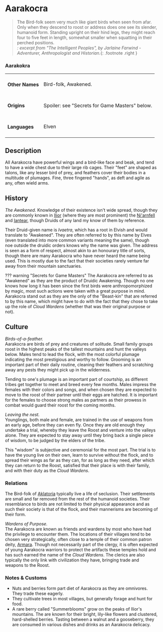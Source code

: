 # Aarakocra

> The Bird-folk seem very much like giant birds when seen from afar. Only when they descend to roost or address does one see its slender, humanoid form. Standing upright on their hind legs, they might reach four to five feet in length, somewhat smaller when squatting in their perched positions.
> </br>
> _: excerpt from "The Intelligent Peoples", by Jarlaine Farwind - Adventurer, Anthropologist and Historian._{: .footnote .right }

<div class="sidebar-block">
    <h3>Aarakokra</h3>
    <table>
        <tbody>
            <tr>
            <td><h4>Other Names</h4></td>
            <td>Bird-folk, Awakened.</td>
            </tr>
            <tr>
            <td><h4>Origins</h4></td>
            <td>Spoiler: see "Secrets for Game Masters" below.</td>
            </tr>
            <tr>
            <td><h4>Languages</h4></td>
            <td>Elven</td>
            </tr>
            <!-- <tr>
            <td><h4>Subraces</h4></td>
            <td>
                <ol>
                    <li>Aarakokra</li>
                </ol>
            </td>
            </tr> -->
        </tbody>
    </table>
</div>

## Description
All Aarakocra have powerful wings and a bird-like face and beak, and tend to have a wide chest due to their large rib cages. Their "feet" are shaped as talons, like any lesser bird of prey, and feathers cover their bodies in a multitude of plumages. Fine, three fingered "hands", as deft and agile as any, often wield arms.

## History
_The Awakened._
Knowledge of their existence isn't wide spread, though they are commonly known in [Ilior](../../geography/realms/ilior.md) (where they are most prominent) the [Ni'arnfell](../../geography/realms/niarnfell.md) and [Iantear](../../geography/realms/iantear.md), though Druids of any land my know of them by reference.

Their Druid-given name is _Ivaetra_, which has a root in Elvish and would translate to "Awakened". They are often referred to by this name by Elves (even translated into more common variants meaning the same), though noe outside the druidic orders knows why the name was given. The address is seen as a form of respect, almost akin to an honourary title of sorts, though there are many Aarakocra who have never heard the name being used. This is mostly due to the fact that their societies rarely venture far away from their mountain sanctuaries.

??? warning "Secrets for Game Masters"
    The Aarakocra are referred to as "Awakened" as they are the product of Druidic Awakening. Though no one knows how long it has been since the first birds were anthropomorphized by magic, most such actions were taken with a great purpose in mind. Aarakocra stand out as they are the only of the "Beast-kin" that are referred to by this name, which might have to do with the fact that they chose to take up the role of _Cloud Wardens_ (whether that was their original purpose or not).

## Culture

_Birds-of-a-feather._  
Aarakocra are birds of prey and creatures of solitude. Small family groups roost in the highest peaks of the tallest mountains and hunt the valleys below. Males tend to lead the flock, with the most colorful plumage indicating the most prestigious and worthy to follow. Grooming is an important part of their daily routine, cleaning their feathers and scratching away any pests they might pick up in the wilderness.

Tending to one's plumage is an important part of courtship, as different tribes get together to meet and breed every few months. Males impress the females with their colors and songs, and when chosen they are expected to move to the roost of their partner until their eggs are hatched. It is important for the females to choose strong males as partners as their prowess in combat would guard their roost for the coming months.

_Leaving the nest._  
Younglings, both male and female, are trained in the use of weapons from an early age, before they can even fly. Once they are old enough they undertake a trial, whereby they leave the Roost and venture into the valleys alone. They are expected to stay away until they bring back a single piece of wisdom, to be judged by the elders of the tribe.

This "wisdom" is subjective and ceremonial for the most part. The trial is to have the young live on their own, learn to survive without the flock, and to spread their wings as far as they can, for as long as they need, after which they can return to the Roost, satisfied that their place is with their family, and with their duty as the _Cloud Wardens_.

### Relations
The Bird-folk of [Aklatoria](../../geography/aklatoria.md) typically live a life of seclusion. Their settlements are small and far removed from the rest of the humanoid societies.  Their resemblance to birds are not limited to their physical appearance and as such their society is that of the flock, and their mannerisms are becoming of their form.

_Wardens of Purpose._  
The Aarakocra are known as friends and wardens by most who have had the privilege to encounter them. The locations of their villages tend to be chosen very strategically, often close to a temple of their common patron deity, [Armara](../../religion/deities/armara.md). Though not necessarily part of the clergy, it is often expected of young Aarakocra warriors to protect the artifacts these temples hold and has such earned the name of the _Cloud Wardens_. The clerics are also typically the only link with civilization they have, bringing trade and weapons to the Roost.

### Notes & Customs
- Nuts and berries form part diet of Aarakocra as they are omnivores. They trade these eagerly.
- They cultivate trees in most villages, but generally forage and hunt for food.
- A rare berry called "Summerblooms" grow on the peaks of Ilior's mountains. The are known for their bright, lily-like flowers and clustered, hard-shelled berries. Tasting between a walnut and a gooseberry, they are consumed in various dishes and drinks as an Aarakocra delicacy.